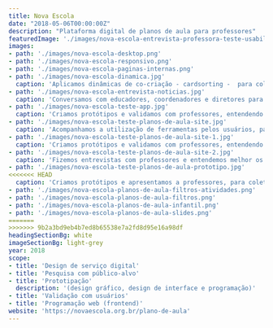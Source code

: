 ```yaml
---
title: Nova Escola
date: "2018-05-06T00:00:00Z"
description: "Plataforma digital de planos de aula para professores"
featuredImage: './images/nova-escola-entrevista-professora-teste-usabilidade.jpg'
images:
- path: './images/nova-escola-desktop.png'
- path: './images/nova-escola-responsivo.png'
- path: './images/nova-escola-paginas-internas.png'
- path: './images/nova-escola-dinamica.jpg'
  caption: 'Aplicamos dinâmicas de co-criação - cardsorting -  para coletar impressões dos usuários sobre a arquitetura do site'
- path: './images/nova-escola-entrevista-noticias.jpg'
  caption: 'Conversamos com educadores, coordenadores e diretores para entender as jornadas de preparação de aulas e atividades.'
- path: './images/nova-escola-teste-app.jpg'
  caption: 'Criamos protótipos e validamos com professores, entendendo o que funcionava bem e o que precisava ser aprimorado.'
- path: './images/nova-escola-teste-planos-de-aula-site.jpg'
  caption: 'Acompanhamos a utilização de ferramentas pelos usuários, para entender os comportamentos e as jornadas de uso'
- path: './images/nova-escola-teste-planos-de-aula-site-1.jpg'
  caption: 'Criamos protótipos e validamos com professores, entendendo o que funcionava bem e o que precisava ser aprimorado.'
- path: './images/nova-escola-teste-planos-de-aula-site-2.jpg'
  caption: 'Fizemos entrevistas com professores e entendemos melhor os fluxos de pensamento e as jornadas de preparação de aulas.'
- path: './images/nova-escola-teste-planos-de-aula-prototipo.jpg'
<<<<<<< HEAD
  caption: 'Criamos protótipos e apresentamos a professores, para coletar impressões sobre o uso e entender o que poderia ser aprimorado.'
- path: './images/nova-escola-planos-de-aula-filtros-atividades.png'
- path: './images/nova-escola-planos-de-aula-filtros.png'
- path: './images/nova-escola-planos-de-aula-infantil.png'
- path: './images/nova-escola-planos-de-aula-slides.png'
=======
>>>>>>> 9b2a3bd9eb4b7ed8b65538e7a2fd8d95e16a98df
headingSectionBg: white
imageSectionBg: light-grey
year: 2018
scope:
- title: 'Design de serviço digital'
- title: 'Pesquisa com público-alvo'
- title: 'Prototipação'
  description: '(design gráfico, design de interface e programação)'
- title: 'Validação com usuários'
- title: 'Programação web (frontend)'
website: 'https://novaescola.org.br/plano-de-aula'
---
```


